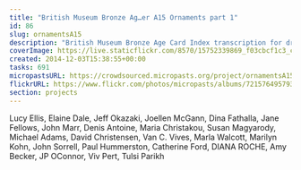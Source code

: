 ```yaml
---
title: "British Museum Bronze Ag…er A15 Ornaments part 1"
id: 86
slug: ornamentsA15
description: "British Museum Bronze Age Card Index transcription for drawer A15."
coverImage: https://live.staticflickr.com/8570/15752339869_f03cbcf1c3_c.jpg
created: 2014-12-03T15:38:55+00:00
tasks: 691
micropastsURL: https://crowdsourced.micropasts.org/project/ornamentsA15
flickrURL: https://www.flickr.com/photos/micropasts/albums/72157649579354432
section: projects
---
```

Lucy Ellis, Elaine Dale, Jeff Okazaki, Joellen McGann, Dina Fathalla, Jane Fellows, John Marr, Denis Antoine, Maria Christakou, Susan Magyarody, Michael Adams, David Christensen, Van C. Vives, Marla Walcott, Marilyn Kohn, John Sorrell, Paul Hummerston, Catherine Ford, DIANA ROCHE, Amy Becker, JP OConnor, Viv Pert, Tulsi Parikh
